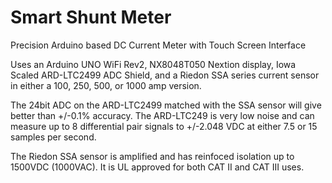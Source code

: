 # Smart Shunt Meter

Precision Arduino based DC Current Meter with Touch Screen Interface

Uses an Arduino UNO WiFi Rev2, NX8048T050 Nextion display, Iowa Scaled ARD-LTC2499 ADC Shield, and a 
Riedon SSA series current sensor in either a 100, 250, 500, or 1000 amp version.

The 24bit ADC on the ARD-LTC2499 matched with the SSA sensor will give better than +/-0.1% accuracy.
The ARD-LTC249 is very low noise and can measure up to 8 differential pair signals to +/-2.048 VDC
at either 7.5 or 15 samples per second.

The Riedon SSA sensor is amplified and has reinfoced isolation up to 1500VDC (1000VAC). 
It is UL approved for both CAT II and CAT III uses.
